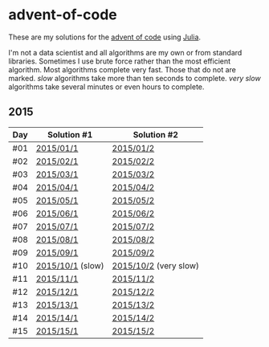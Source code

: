 # advent-of-code

These are my solutions for the [advent of code](https://adventofcode.com/) using [Julia](https://julialang.org/).

I'm not a data scientist and all algorithms are my own or from standard libraries. Sometimes I use brute force rather than the most efficient algorithm. Most algorithms complete very fast. Those that do not are marked. *slow* algorithms take more than ten seconds to complete. *very slow* algorithms take several minutes or even hours to complete.

## 2015

| Day | Solution #1| Solution #2 |
| --- | --- | --- |
| #01 | [2015/01/1](2015/2015-01-1.jl) | [2015/01/2](2015/2015-01-2.jl) |
| #02 | [2015/02/1](2015/2015-02-1.jl) | [2015/02/2](2015/2015-02-2.jl) |
| #03 | [2015/03/1](2015/2015-03-1.jl) | [2015/03/2](2015/2015-03-2.jl) |
| #04 | [2015/04/1](2015/2015-04-1.jl) | [2015/04/2](2015/2015-04-2.jl) |
| #05 | [2015/05/1](2015/2015-05-1.jl) | [2015/05/2](2015/2015-05-2.jl) |
| #06 | [2015/06/1](2015/2015-06-1.jl) | [2015/06/2](2015/2015-06-2.jl) |
| #07 | [2015/07/1](2015/2015-07-1.jl) | [2015/07/2](2015/2015-07-2.jl) |
| #08 | [2015/08/1](2015/2015-08-1.jl) | [2015/08/2](2015/2015-08-2.jl) |
| #09 | [2015/09/1](2015/2015-09-1.jl) | [2015/09/2](2015/2015-09-2.jl) |
| #10 | [2015/10/1](2015/2015-10-1.jl) (slow) | [2015/10/2](2015/2015-10-2.jl) (very slow) |
| #11 | [2015/11/1](2015/2015-11-1.jl) | [2015/11/2](2015/2015-11-2.jl) |
| #12 | [2015/12/1](2015/2015-12-1.jl) | [2015/12/2](2015/2015-12-2.jl) |
| #13 | [2015/13/1](2015/2015-13-1.jl) | [2015/13/2](2015/2015-13-2.jl) |
| #14 | [2015/14/1](2015/2015-14-1.jl) | [2015/14/2](2015/2015-14-2.jl) |
| #15 | [2015/15/1](2015/2015-15-1.jl) | [2015/15/2](2015/2015-15-2.jl) |
